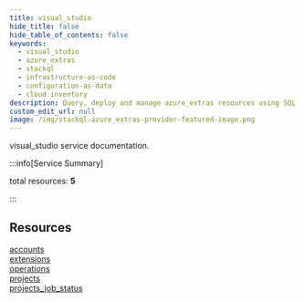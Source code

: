 ```yaml
---
title: visual_studio
hide_title: false
hide_table_of_contents: false
keywords:
  - visual_studio
  - azure_extras
  - stackql
  - infrastructure-as-code
  - configuration-as-data
  - cloud inventory
description: Query, deploy and manage azure_extras resources using SQL
custom_edit_url: null
image: /img/stackql-azure_extras-provider-featured-image.png
---
```


visual_studio service documentation.

:::info[Service Summary]

total resources: __5__  

:::

## Resources
<div class="row">
<div class="providerDocColumn">
<a href="/services/visual_studio/accounts/">accounts</a><br />
<a href="/services/visual_studio/extensions/">extensions</a><br />
<a href="/services/visual_studio/operations/">operations</a>
</div>
<div class="providerDocColumn">
<a href="/services/visual_studio/projects/">projects</a><br />
<a href="/services/visual_studio/projects_job_status/">projects_job_status</a>
</div>
</div>